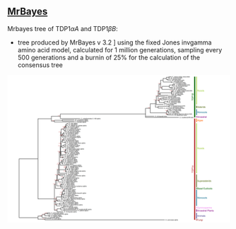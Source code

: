 ## [MrBayes](http://nbisweden.github.io/MrBayes/)
Mrbayes tree of TDP1$\alpha A$ and TDP1$\beta B$:

- tree produced by MrBayes v 3.2 ] using the fixed Jones invgamma amino acid model, 
calculated for 1 million generations, sampling every 500 generations and a
burnin of 25% for the calculation of the consensus tree

![./Mrbayes/plots/mrbayes_both.png](https://raw.githubusercontent.com/giacomomutti/TDP-phylogenetic-analysis/master/Mrbayes/plots/mrbayes_both.png)